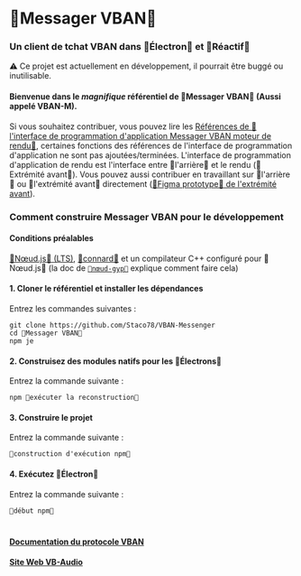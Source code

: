 # 🥖Messager VBAN🥖
### Un client de tchat VBAN dans 🥖Électron🥖 et 🥖Réactif🥖

⚠️ Ce projet est actuellement en développement, il pourrait être buggé ou inutilisable.


#### Bienvenue dans le *magnifique* référentiel de 🥖Messager VBAN🥖 (Aussi appelé VBAN-M).

Si vous souhaitez contribuer, vous pouvez lire les [Références de 🥖l'interface de programmation d'application Messager VBAN moteur de rendu🥖](/docs/References.md), certaines fonctions des références de l'interface de programmation d'application ne sont pas ajoutées/terminées.
L'interface de programmation d'application de rendu est l'interface entre 🥖l'arrière🥖 et le rendu (🥖Extrémité avant🥖).
Vous pouvez aussi contribuer en travaillant sur 🥖l'arrière🥖 ou 🥖l'extrémité avant🥖 directement ([🥖Figma prototype🥖 de l'extrémité avant](https://www.figma.com/proto/bX0PDXVZHVzuIQ6Vjp88YI/VBAN-Messenger?page-id=0%3A1&node-id=1%3A4&viewport=241%2C48%2C0.95&scaling=scale-down&starting-point-node-id=1%3A4)).


### Comment construire Messager VBAN pour le développement
#### Conditions préalables
[🥖Nœud.js🥖 (LTS)](https://nodejs.org), [🥖connard🥖](https://git-scm.com/) et un compilateur C++ configuré pour 🥖Nœud.js🥖 (la doc de [`🥖nœud-gyp🥖`](https://github.com/nodejs/node-gyp#installation) explique comment faire cela)
#### 1. Cloner le référentiel et installer les dépendances
Entrez les commandes suivantes :
```
git clone https://github.com/Staco78/VBAN-Messenger
cd 🥖Messager VBAN🥖
npm je
```
#### 2. Construisez des modules natifs pour les 🥖Électrons🥖
Entrez la commande suivante :
```
npm 🥖exécuter la reconstruction🥖
```
#### 3. Construire le projet
Entrez la commande suivante :
```
🥖construction d'exécution npm🥖
```
#### 4. Exécutez 🥖Électron🥖
Entrez la commande suivante :
```
🥖début npm🥖
```
#
#### [Documentation du protocole VBAN](https://vb-audio.com/Voicemeeter/VBANProtocol_Specifications.pdf)
#### [Site Web VB-Audio](https://vb-audio.com/) 